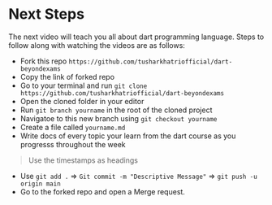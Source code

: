# Next Steps

The next video will teach you all about dart programming language. Steps to follow along with watching the videos are as follows:

- Fork this repo `https://github.com/tusharkhatriofficial/dart-beyondexams`
- Copy the link of forked repo 
- Go to your terminal and run `git clone https://github.com/tusharkhatriofficial/dart-beyondexams`
- Open the cloned folder in your editor 
- Run `git branch yourname` in the root of the cloned project
- Navigatoe to this new branch using `git checkout yourname`
- Create a file called `yourname.md`
- Write docs of every topic your learn from the dart course as you progresss throughout the week
> Use the timestamps as headings
- Use `git add .` => `Git commit -m "Descriptive Message"` => `git push -u origin main`
- Go to the forked repo and open a Merge request.
